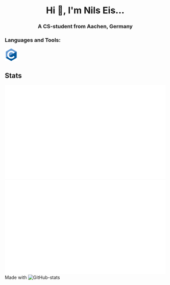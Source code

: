 <h1 align="center">Hi 👋, I'm Nils Eis...</h1>

<h3 align="center">A CS-student from Aachen, Germany</h3>

<h3 align="left">Languages and Tools:</h3>
<p align="left"> <a href="https://www.cprogramming.com/" target="_blank" rel="noreferrer"> <img src="https://raw.githubusercontent.com/devicons/devicon/master/icons/c/c-original.svg" alt="c" width="40" height="40"/> </a></p>

## Stats
![](https://github.com/NilEis/github-stats/blob/master/generated/overview.svg)
![](https://github.com/NilEis/github-stats/blob/master/generated/languages.svg)
<br/>
Made with ![GitHub-stats](https://github.com/jstrieb/github-stats)
